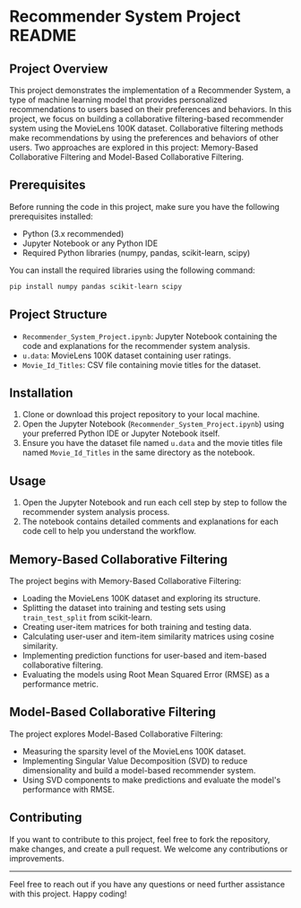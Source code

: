 # Recommender System Project README

## Project Overview

This project demonstrates the implementation of a Recommender System, a type of machine learning model that provides personalized recommendations to users based on their preferences and behaviors. In this project, we focus on building a collaborative filtering-based recommender system using the MovieLens 100K dataset. Collaborative filtering methods make recommendations by using the preferences and behaviors of other users. Two approaches are explored in this project: Memory-Based Collaborative Filtering and Model-Based Collaborative Filtering.

## Prerequisites

Before running the code in this project, make sure you have the following prerequisites installed:

- Python (3.x recommended)
- Jupyter Notebook or any Python IDE
- Required Python libraries (numpy, pandas, scikit-learn, scipy)

You can install the required libraries using the following command:

```bash
pip install numpy pandas scikit-learn scipy
```

## Project Structure

- `Recommender_System_Project.ipynb`: Jupyter Notebook containing the code and explanations for the recommender system analysis.
- `u.data`: MovieLens 100K dataset containing user ratings.
- `Movie_Id_Titles`: CSV file containing movie titles for the dataset.

## Installation

1. Clone or download this project repository to your local machine.
2. Open the Jupyter Notebook (`Recommender_System_Project.ipynb`) using your preferred Python IDE or Jupyter Notebook itself.
3. Ensure you have the dataset file named `u.data` and the movie titles file named `Movie_Id_Titles` in the same directory as the notebook.

## Usage

1. Open the Jupyter Notebook and run each cell step by step to follow the recommender system analysis process.
2. The notebook contains detailed comments and explanations for each code cell to help you understand the workflow.

## Memory-Based Collaborative Filtering

The project begins with Memory-Based Collaborative Filtering:

- Loading the MovieLens 100K dataset and exploring its structure.
- Splitting the dataset into training and testing sets using `train_test_split` from scikit-learn.
- Creating user-item matrices for both training and testing data.
- Calculating user-user and item-item similarity matrices using cosine similarity.
- Implementing prediction functions for user-based and item-based collaborative filtering.
- Evaluating the models using Root Mean Squared Error (RMSE) as a performance metric.

## Model-Based Collaborative Filtering

The project explores Model-Based Collaborative Filtering:

- Measuring the sparsity level of the MovieLens 100K dataset.
- Implementing Singular Value Decomposition (SVD) to reduce dimensionality and build a model-based recommender system.
- Using SVD components to make predictions and evaluate the model's performance with RMSE.

## Contributing

If you want to contribute to this project, feel free to fork the repository, make changes, and create a pull request. We welcome any contributions or improvements.


---

Feel free to reach out if you have any questions or need further assistance with this project. Happy coding!
